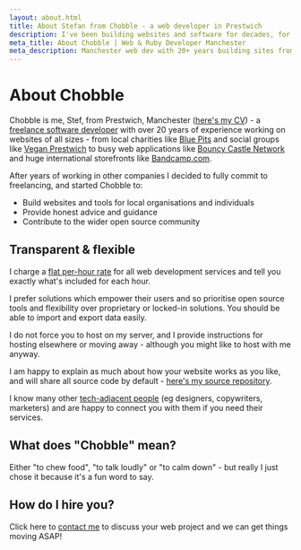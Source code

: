 ```yaml
---
layout: about.html
title: About Stefan from Chobble - a web developer in Prestwich
description: I've been building websites and software for decades, for companies of all sizes.
meta_title: About Chobble | Web & Ruby Developer Manchester
meta_description: Manchester web dev with 20+ years building sites from local charities to Bandcamp - open source everything, flat rate pricing, you own your code - no sneaky contracts
---
```


# About Chobble

Chobble is me, Stef, from Prestwich, Manchester ([here's my CV](https://www.stefn.co.uk/cv/)) - a [freelance software developer](/services/software-developer/) with over 20 years of experience working on websites of all sizes - from local charities like [Blue Pits](https://www.bluepitshousingaction.co.uk) and social groups like [Vegan Prestwich](https://veganprestwich.co.uk) to busy web applications like [Bouncy Castle Network](https://www.bouncycastlenetwork.com) and huge international storefronts like [Bandcamp.com](https://bandcamp.com).

After years of working in other companies I decided to fully commit to freelancing, and started Chobble to:

- Build websites and tools for local organisations and individuals
- Provide honest advice and guidance
- Contribute to the wider open source community

## Transparent & flexible

I charge a [flat per-hour rate](/prices/) for all web development services and tell you exactly what's included for each hour.

I prefer solutions which empower their users and so prioritise open source tools and flexibility over proprietary or locked-in solutions. You should be able to import and export data easily.

I do not force you to host on my server, and I provide instructions for hosting elsewhere or moving away - although you might like to host with me anyway.

I am happy to explain as much about how your website works as you like, and will share all source code by default - [here's my source repository](https://git.chobble.com).

I know many other [tech-adjacent people](/friends/) (eg designers, copywriters, marketers) and are happy to connect you with them if you need their services.

## What does "Chobble" mean?

Either "to chew food", "to talk loudly" or "to calm down" - but really I just chose it because it's a fun word to say.

## How do I hire you?

Click here to [contact me](/contact/) to discuss your web project and we can get things moving ASAP!
